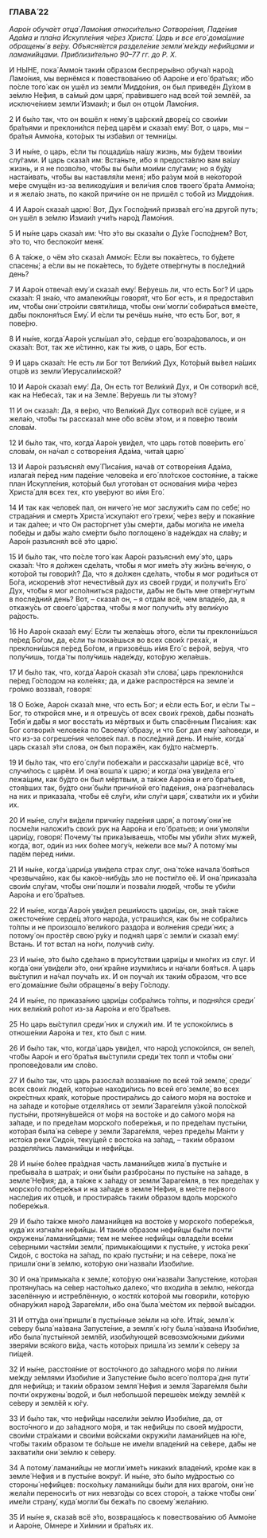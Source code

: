 ### ГЛАВА́ 22

_Ааро́н обуча́ет отца́ Ламо́ния относи́тельно Сотворе́ния, Паде́ния Ада́ма и пла́на Искупле́ния че́рез Христа́. Царь и все его́ дома́шние обращены́ в ве́ру. Объясня́ется разделе́ние земли́ ме́жду нефи́йцами и ламани́йцами. Приблизи́тельно 90–77 гг. до Р. Х._

И НЫ́НЕ, пока́ Аммо́н таки́м о́бразом беспреры́вно обуча́л наро́д Ламо́ния, мы вернёмся к повествова́нию об Ааро́не и его́ бра́тьях; и́бо по́сле того́ как он ушёл из земли́ Миддо́ния, он был приведён Ду́хом в зе́млю Не́фия, в са́мый дом царя́, пра́вившего над всей той землёй, за исключе́нием земли́ Измаи́л; и был он отцо́м Ламо́ния.

2 И бы́ло так, что он вошёл к нему́ в ца́рский дворе́ц со свои́ми бра́тьями и преклони́лся пе́ред царём и сказа́л ему́: Вот, о царь, мы – бра́тья Аммо́на, кото́рых ты изба́вил от темни́цы.

3 И ны́не, о царь, е́сли ты пощади́шь на́шу жизнь, мы бу́дем твои́ми слу́гами. И царь сказа́л им: Вста́ньте, и́бо я предоста́влю вам ва́шу жизнь, и я не позво́лю, что́бы вы бы́ли мои́ми слу́гами; но я бу́ду наста́ивать, что́бы вы наставля́ли меня́; и́бо ра́зум мой в не́которой ме́ре смущён из-за великоду́шия и вели́чия слов твоего́ бра́та Аммо́на; и я жела́ю знать, по како́й причи́не он не пришёл с тобо́й из Миддо́ния.

4 И Ааро́н сказа́л царю́: Вот, Дух Госпо́дний призва́л его́ на друго́й путь; он ушёл в зе́млю Измаи́л учи́ть наро́д Ламо́ния.

5 И ны́не царь сказа́л им: Что э́то вы сказа́ли о Ду́хе Госпо́днем? Вот, э́то то, что беспоко́ит меня́.

6 А та́кже, о чём э́то сказа́л Аммо́н: Е́сли вы пока́етесь, то бу́дете спасены́; а е́сли вы не пока́етесь, то бу́дете отве́ргнуты в после́дний день?

7 И Ааро́н отвеча́л ему́ и сказа́л ему́: Ве́руешь ли, что есть Бог? И царь сказа́л: Я зна́ю, что амалеки́йцы говоря́т, что Бог есть, и я предоста́вил им, что́бы они́ стро́или святи́лища, что́бы они́ могли́ собира́ться вме́сте, да́бы поклоня́ться Ему́. И е́сли ты речёшь ны́не, что есть Бог, вот, я пове́рю.

8 И ны́не, когда́ Ааро́н услы́шал э́то, се́рдце его́ возра́довалось, и он сказа́л: Вот, так же и́стинно, как ты жив, о царь, Бог есть.

9 И царь сказа́л: Не есть ли Бог тот Вели́кий Дух, Кото́рый вы́вел на́ших отцо́в из земли́ Иерусали́мской?

10 И Ааро́н сказа́л ему́: Да, Он есть тот Вели́кий Дух, и Он сотвори́л всё, как на Небеса́х, так и на Земле́. Ве́руешь ли ты э́тому?

11 И он сказа́л: Да, я ве́рю, что Вели́кий Дух сотвори́л всё су́щее, и я жела́ю, что́бы ты рассказа́л мне о́бо всём э́том, и я пове́рю твои́м слова́м.

12 И бы́ло так, что, когда́ Ааро́н уви́дел, что царь гото́в пове́рить его́ слова́м, он на́чал с сотворе́ния Ада́ма, чита́я царю́

13 И Ааро́н разъясня́л ему́ Писа́ния, нача́в от сотворе́ния Ада́ма, излага́я пе́ред ним паде́ние челове́ка и его́ пло́тское состоя́ние, а та́кже план Искупле́ния, кото́рый был угото́ван от основа́ния ми́ра че́рез Христа́ для всех тех, кто уве́руют во и́мя Его́.

14 И так как челове́к пал, он ничего́ не мог заслужи́ть сам по себе́; но страда́ния и смерть Христа́ искупа́ют его́ грехи́, че́рез ве́ру и покая́ние и так да́лее; и что Он расто́ргнет у́зы сме́рти, да́бы моги́ла не име́ла побе́ды и да́бы жа́ло сме́рти бы́ло поглощено́ в наде́ждах на сла́ву; и Ааро́н разъясня́л всё э́то царю́.

15 И бы́ло так, что по́сле того́ как Ааро́н разъясни́л ему́ э́то, царь сказа́л: Что я до́лжен сде́лать, что́бы я мог име́ть э́ту жи́знь ве́чную, о кото́рой ты говори́л? Да, что я до́лжен сде́лать, что́бы я мог роди́ться от Бо́га, искорени́в э́тот нечести́вый дух из свое́й груди́, и получи́ть Его́ Дух, что́бы я мог испо́лниться ра́дости, да́бы не быть мне отве́ргнутым в после́дний день? Вот, – сказа́л он, – я отда́м всё, чем владе́ю, да, я откажу́сь от своего́ ца́рства, что́бы я мог получи́ть э́ту вели́кую ра́дость.

16 Но Ааро́н сказа́л ему́: Е́сли ты жела́ешь э́того, е́сли ты преклони́шься пе́ред Бо́гом, да, е́сли ты пока́ешься во всех свои́х греха́х, и преклони́шься пе́ред Бо́гом, и призовёшь и́мя Его́ с ве́рой, ве́руя, что полу́чишь, тогда́ ты полу́чишь наде́жду, кото́рую жела́ешь.

17 И бы́ло так, что, когда́ Ааро́н сказа́л э́ти слова́, царь преклони́лся пе́ред Го́сподом на коле́нях; да, и да́же распростёрся на земле́ и гро́мко воззва́л, говоря́:

18 О Бо́же, Ааро́н сказа́л мне, что есть Бог; и е́сли есть Бог, и е́сли Ты – Бог, то откро́йся мне, и я отрешу́сь от всех свои́х грехо́в, да́бы позна́ть Тебя́ и да́бы я мог восста́ть из мёртвых и быть спасённым Писа́ния: как Бог сотвори́л челове́ка по Своему́ о́бразу, и что Бог дал ему́ за́поведи, и что из-за согреше́ния челове́к пал. в после́дний день. И ны́не, когда́ царь сказа́л э́ти слова, он был поражён, как бу́дто на́смерть.

19 И бы́ло так, что его́ слу́ги побежа́ли и рассказа́ли цари́це всё, что случи́лось с царём. И она́ вошла́ к царю́; и когда́ она́ уви́дела его́ лежа́щим, как бу́дто он был мёртвым, а та́кже Ааро́на и его́ бра́тьев, стоя́вших так, бу́дто они́ бы́ли причи́ной его́ паде́ния, она́ разгне́валась на них и приказа́ла, что́бы её слу́ги, и́ли слу́ги царя́, схвати́ли их и уби́ли их.

20 И ны́не, слу́ги ви́дели причи́ну паде́ния царя́, а потому́ они́ не посме́ли наложи́ть свои́х рук на Ааро́на и его́ братьев; и они́ умоля́ли цари́цу, говоря́: Почему́ ты прика́зываешь, что́бы мы уби́ли э́тих муже́й, когда́, вот, оди́н из них бо́лее могу́ч, не́жели все мы? А потому́ мы падём пе́ред ни́ми.

21 И ны́не, когда́ цари́ца уви́дела страх слуг, она́ то́же начала́ боя́ться чрезвыча́йно, как бы како́е-нибу́дь зло не пости́гло её. И она́ приказа́ла свои́м слу́гам, что́бы они́ пошли́ и позва́ли люде́й, что́бы те уби́ли Ааро́на и его́ бра́тьев.

22 И ны́не, когда́ Ааро́н уви́дел реши́мость цари́цы, он, зна́я та́кже ожесточе́ние серде́ц э́того наро́да, устраши́лся, как бы не собра́лись то́лпы и не произошло́ вели́кого раздо́ра и волне́ния среди́ них; а потому́ он простёр свою́ ру́ку и подня́л царя́ с земли́ и сказа́л ему́: Встань. И тот встал на но́ги, получи́в си́лу.

23 И ны́не, э́то бы́ло сде́лано в прису́тствии цари́цы и мно́гих из слуг. И когда́ они́ уви́дели э́то, они́ кра́йне изуми́лись и на́чали боя́ться. А царь вы́ступил и на́чал поуча́ть их. И он поуча́л их таки́м о́бразом, что все его́ дома́шние бы́ли обращены́ в ве́ру Го́споду.

24 И ны́не, по приказа́нию цари́цы собра́лись то́лпы, и подня́лся среди́ них вели́кий ро́пот из-за Ааро́на и его́ бра́тьев.

25 Но царь вы́ступил среди́ них и служи́л им. И те успоко́ились в отноше́нии Ааро́на и тех, кто был с ним.

26 И бы́ло так, что, когда́ царь уви́дел, что наро́д успоко́ился, он веле́л, что́бы Ааро́н и его́ бра́тья вы́ступили среди́ тех толп и что́бы они́ пропове́довали им сло́во.

27 И бы́ло так, что царь разосла́л воззва́ние по всей той земле́, среди́ всех свои́х люде́й, кото́рые находи́лись по всей его́ земле́, во всех окре́стных края́х, кото́рые простира́лись до са́мого мо́ря на восто́ке и на за́паде и кото́рые отделя́лись от земли́ Зараге́мля у́зкой поло́ской пусты́ни, протяну́вшейся от мо́ря на восто́ке и до са́мого мо́ря на за́паде, и по преде́лам морско́го побере́жья, и по преде́лам пусты́ни, кото́рая была́ на се́вере у земли́ Зараге́мля, че́рез преде́лы Ма́нти у исто́ка реки́ Сидо́н, теку́щей с восто́ка на за́пад, – таки́м о́бразом разделя́лись ламани́йцы и нефи́йцы.

28 И ны́не бо́лее пра́здная часть ламани́йцев жила́ в пусты́не и пребыва́ла в шатра́х; и они́ бы́ли разбро́саны по пусты́не на за́паде, в земле́ Не́фия; да, а та́кже к за́паду от земли́ Зараге́мля, в тех преде́лах у морско́го побере́жья и на за́паде в земле́ Не́фия, в ме́сте пе́рвого насле́дия их отцо́в, и простира́ясь таки́м о́бразом вдоль морско́го побере́жья.

29 И бы́ло та́кже мно́го ламани́йцев на восто́ке у морско́го побере́жья, куда́ их изгна́ли нефи́йцы. И таки́м о́бразом нефи́йцы бы́ли почти́ окружены́ ламани́йцами; тем не ме́нее нефи́йцы овладе́ли все́ми се́верными частя́ми земли́, примыка́ющими к пусты́не, у исто́ка реки́ Сидо́н, с восто́ка на за́пад, по кра́ю пусты́ни; и на се́вере, пока́ не пришли́ они́ в зе́млю, кото́рую они́ назва́ли Изоби́лие.

30 И она́ примыка́ла к земле́, кото́рую они́ назва́ли Запусте́ние, кото́рая протяну́лась на се́вер насто́лько далеко́, что входи́ла в зе́млю, не́когда заселённую и истреблённую, о костя́х кото́рой мы говори́ли, кото́рую обнару́жил наро́д Зараге́мли, и́бо она́ была́ ме́стом их пе́рвой вы́садки.

31 И отту́да они́ пришли́ в пусты́нные зе́мли на ю́ге. Ита́к, земля́ к се́веру была́ на́звана Запусте́ние, а земля́ к ю́гу была́ на́звана Изоби́лие, и́бо была́ пусты́нной землёй, изоби́лующей всевозмо́жными ди́кими зверя́ми вся́кого ви́да, часть кото́рых пришла́ из земли́ к се́веру за пи́щей.

32 И ны́не, расстоя́ние от восто́чного до за́падного мо́ря по ли́нии ме́жду зе́млями Изоби́лие и Запусте́ние бы́ло всего́ полтора́ дня пути́ для нефи́йца; и таки́м о́бразом земля́ Не́фия и земля́ Зараге́мля бы́ли почти́ окружены́ водо́й, и был небольшо́й переше́ек ме́жду землёй к се́веру и землёй к ю́гу.

33 И бы́ло так, что нефи́йцы насели́ли зе́млю Изоби́лие, да, от восто́чного и до за́падного мо́ря, и так нефи́йцы по свое́й му́дрости, свои́ми стра́жами и свои́ми войска́ми окружи́ли ламани́йцев на ю́ге, что́бы таки́м о́бразом те бо́льше не име́ли владе́ний на се́вере, да́бы не захвати́ли они́ зе́млю к се́веру.

34 А потому́ ламани́йцы не могли́ име́ть никаки́х владе́ний, кро́ме как в земле́ Не́фия и в пусты́не вокру́г. И ны́не, э́то бы́ло му́дростью со стороны́ нефи́йцев: поско́льку ламани́йцы бы́ли для них враго́м, они́ не жела́ли переноси́ть от них невзго́ды со всех сторо́н, а та́кже что́бы они́ име́ли страну́, куда́ могли́ бы бежа́ть по своему́ жела́нию.

35 И ны́не я, сказа́в всё э́то, возвраща́юсь к повествова́нию об Аммо́не и Ааро́не, О́мнере и Хи́мнии и бра́тьях их.
